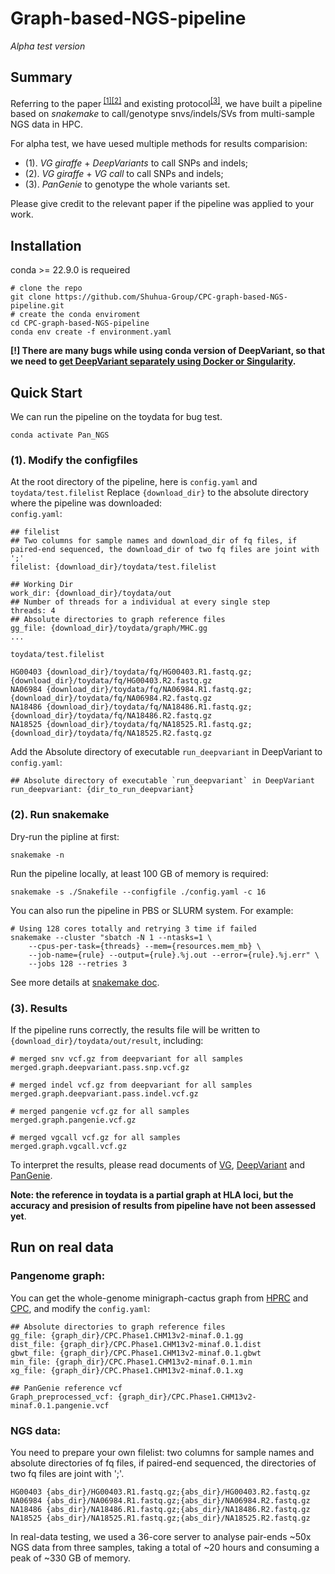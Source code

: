 # Graph-based-NGS-pipeline

*Alpha test version*

## Summary
Referring to the paper<sup> [[1]](https://www.nature.com/articles/s41586-023-05896-x)[[2]](https://www.nature.com/articles/s41586-023-06173-7)</sup>  and existing protocol<sup>[[3]](https://github.com/vgteam/vg_wdl)</sup>, we have built a pipeline based on *snakemake* to call/genotype snvs/indels/SVs from multi-sample NGS data in HPC.  

For alpha test, we have uesed multiple methods for results comparision:
- (1). *VG giraffe* + *DeepVariants* to call SNPs and indels;
- (2). *VG giraffe* + *VG call* to call SNPs and indels;
- (3). *PanGenie* to genotype the whole variants set.  
  
Please give credit to the relevant paper if the pipeline was applied to your work.
## Installation
conda >= 22.9.0 is requeired
```
# clone the repo
git clone https://github.com/Shuhua-Group/CPC-graph-based-NGS-pipeline.git
# create the conda enviroment
cd CPC-graph-based-NGS-pipeline
conda env create -f environment.yaml
```
**[!] There are many bugs while using conda version of DeepVariant, so that we need to [get DeepVariant separately using Docker or Singularity](https://github.com/google/deepvariant).**

## Quick Start
We can run the pipeline on the toydata for bug test.
```
conda activate Pan_NGS
```

### (1). Modify the configfiles
At the root directory of the pipeline, here is `config.yaml` and `toydata/test.filelist`
Replace `{download_dir}` to the absolute directory where the pipeline was downloaded:  
`config.yaml`:
```
## filelist
## Two columns for sample names and download_dir of fq files, if paired-end sequenced, the download_dir of two fq files are joint with ';' 
filelist: {download_dir}/toydata/test.filelist

## Working Dir
work_dir: {download_dir}/toydata/out
## Number of threads for a individual at every single step
threads: 4
## Absolute directories to graph reference files
gg_file: {download_dir}/toydata/graph/MHC.gg
...
```
`toydata/test.filelist`
```
HG00403	{download_dir}/toydata/fq/HG00403.R1.fastq.gz;{download_dir}/toydata/fq/HG00403.R2.fastq.gz
NA06984	{download_dir}/toydata/fq/NA06984.R1.fastq.gz;{download_dir}/toydata/fq/NA06984.R2.fastq.gz
NA18486	{download_dir}/toydata/fq/NA18486.R1.fastq.gz;{download_dir}/toydata/fq/NA18486.R2.fastq.gz
NA18525	{download_dir}/toydata/fq/NA18525.R1.fastq.gz;{download_dir}/toydata/fq/NA18525.R2.fastq.gz
```
Add the Absolute directory of executable `run_deepvariant` in DeepVariant to `config.yaml`:
```
## Absolute directory of executable `run_deepvariant` in DeepVariant
run_deepvariant: {dir_to_run_deepvariant}
```


### (2). Run snakemake
Dry-run the pipline at first:
```
snakemake -n
```
Run the pipeline locally, at least 100 GB of memory is required:
```
snakemake -s ./Snakefile --configfile ./config.yaml -c 16
```
You can also run the pipeline in PBS or SLURM system.
For example:
```
# Using 128 cores totally and retrying 3 time if failed
snakemake --cluster "sbatch -N 1 --ntasks=1 \
    --cpus-per-task={threads} --mem={resources.mem_mb} \
    --job-name={rule} --output={rule}.%j.out --error={rule}.%j.err" \
    --jobs 128 --retries 3
```
See more details at [snakemake doc](https://snakemake.readthedocs.io/en/stable/executing/cluster.html).

### (3). Results
If the pipeline runs correctly, the results file will be written to `{download_dir}/toydata/out/result`, including:
```
# merged snv vcf.gz from deepvariant for all samples
merged.graph.deepvariant.pass.snp.vcf.gz

# merged indel vcf.gz from deepvariant for all samples
merged.graph.deepvariant.pass.indel.vcf.gz

# merged pangenie vcf.gz for all samples
merged.graph.pangenie.vcf.gz

# merged vgcall vcf.gz for all samples
merged.graph.vgcall.vcf.gz
```
To interpret the results, please read documents of [VG](https://github.com/vgteam/vg/wiki), [DeepVariant](https://github.com/google/deepvariant/blob/r1.5/docs/README.md) and [PanGenie](https://github.com/eblerjana/pangenie).  

**Note: the reference in toydata is a partial graph at HLA loci, but the accuracy and presision of results from pipeline have not been assessed yet**.

## Run on real data
### Pangenome graph:
You can get the whole-genome minigraph-cactus graph from [HPRC](https://github.com/human-pangenomics/hpp_pangenome_resources) and [CPC](https://github.com/Shuhua-Group/Chinese-Pangenome-Consortium-Phase-I/tree/main), and modify the `config.yaml`:
```
## Absolute directories to graph reference files
gg_file: {graph_dir}/CPC.Phase1.CHM13v2-minaf.0.1.gg
dist_file: {graph_dir}/CPC.Phase1.CHM13v2-minaf.0.1.dist
gbwt_file: {graph_dir}/CPC.Phase1.CHM13v2-minaf.0.1.gbwt
min_file: {graph_dir}/CPC.Phase1.CHM13v2-minaf.0.1.min
xg_file: {graph_dir}/CPC.Phase1.CHM13v2-minaf.0.1.xg

## PanGenie reference vcf
Graph_preprocessed_vcf: {graph_dir}/CPC.Phase1.CHM13v2-minaf.0.1.pangenie.vcf
```

### NGS data:
You need to prepare your own filelist: two columns for sample names and absolute directories of fq files, if paired-end sequenced, the directories of two fq files are joint with ';'.  
```
HG00403	{abs_dir}/HG00403.R1.fastq.gz;{abs_dir}/HG00403.R2.fastq.gz
NA06984	{abs_dir}/NA06984.R1.fastq.gz;{abs_dir}/NA06984.R2.fastq.gz
NA18486	{abs_dir}/NA18486.R1.fastq.gz;{abs_dir}/NA18486.R2.fastq.gz
NA18525	{abs_dir}/NA18525.R1.fastq.gz;{abs_dir}/NA18525.R2.fastq.gz
```
In real-data testing, we used a 36-core server to analyse pair-ends ~50x NGS data from three samples, taking a total of ~20 hours and consuming a peak of ~330 GB of memory.
